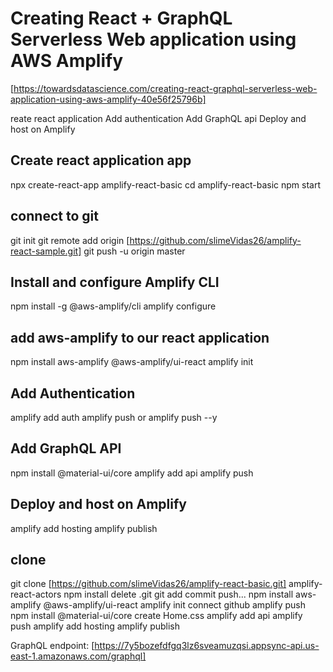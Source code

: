 # Creating React + GraphQL Serverless Web application using AWS Amplify

[https://towardsdatascience.com/creating-react-graphql-serverless-web-application-using-aws-amplify-40e56f25796b]

reate react application
Add authentication
Add GraphQL api
Deploy and host on Amplify

## Create react application app

npx create-react-app amplify-react-basic
cd amplify-react-basic
npm start

## connect to git

git init
git remote add origin [https://github.com/slimeVidas26/amplify-react-sample.git]
git push -u origin master

## Install and configure Amplify CLI

npm install -g @aws-amplify/cli
amplify configure

## add aws-amplify to our react application

npm install aws-amplify @aws-amplify/ui-react
amplify init

## Add Authentication

amplify add auth
amplify push or amplify push --y

## Add GraphQL API

npm install @material-ui/core
amplify add api
amplify push

## Deploy and host on Amplify

amplify add hosting
amplify publish

## clone

git clone [https://github.com/slimeVidas26/amplify-react-basic.git] amplify-react-actors
npm install
delete .git
git  add commit push...
npm install aws-amplify @aws-amplify/ui-react
amplify init
connect github
amplify push
npm install @material-ui/core
create Home.css
amplify add api
amplify push
amplify add hosting
amplify publish

GraphQL endpoint: [https://7y5bozefdfgq3lz6sveamuzqsi.appsync-api.us-east-1.amazonaws.com/graphql]
